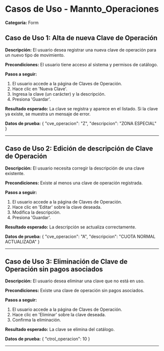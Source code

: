# Casos de Uso - Mannto_Operaciones

**Categoría:** Form

## Caso de Uso 1: Alta de nueva Clave de Operación

**Descripción:** El usuario desea registrar una nueva clave de operación para un nuevo tipo de movimiento.

**Precondiciones:**
El usuario tiene acceso al sistema y permisos de catálogo.

**Pasos a seguir:**
1. El usuario accede a la página de Claves de Operación.
2. Hace clic en 'Nueva Clave'.
3. Ingresa la clave (un carácter) y la descripción.
4. Presiona 'Guardar'.

**Resultado esperado:**
La clave se registra y aparece en el listado. Si la clave ya existe, se muestra un mensaje de error.

**Datos de prueba:**
{ "cve_operacion": "Z", "descripcion": "ZONA ESPECIAL" }

---

## Caso de Uso 2: Edición de descripción de Clave de Operación

**Descripción:** El usuario necesita corregir la descripción de una clave existente.

**Precondiciones:**
Existe al menos una clave de operación registrada.

**Pasos a seguir:**
1. El usuario accede a la página de Claves de Operación.
2. Hace clic en 'Editar' sobre la clave deseada.
3. Modifica la descripción.
4. Presiona 'Guardar'.

**Resultado esperado:**
La descripción se actualiza correctamente.

**Datos de prueba:**
{ "cve_operacion": "A", "descripcion": "CUOTA NORMAL ACTUALIZADA" }

---

## Caso de Uso 3: Eliminación de Clave de Operación sin pagos asociados

**Descripción:** El usuario desea eliminar una clave que no está en uso.

**Precondiciones:**
Existe una clave de operación sin pagos asociados.

**Pasos a seguir:**
1. El usuario accede a la página de Claves de Operación.
2. Hace clic en 'Eliminar' sobre la clave deseada.
3. Confirma la eliminación.

**Resultado esperado:**
La clave se elimina del catálogo.

**Datos de prueba:**
{ "ctrol_operacion": 10 }

---

